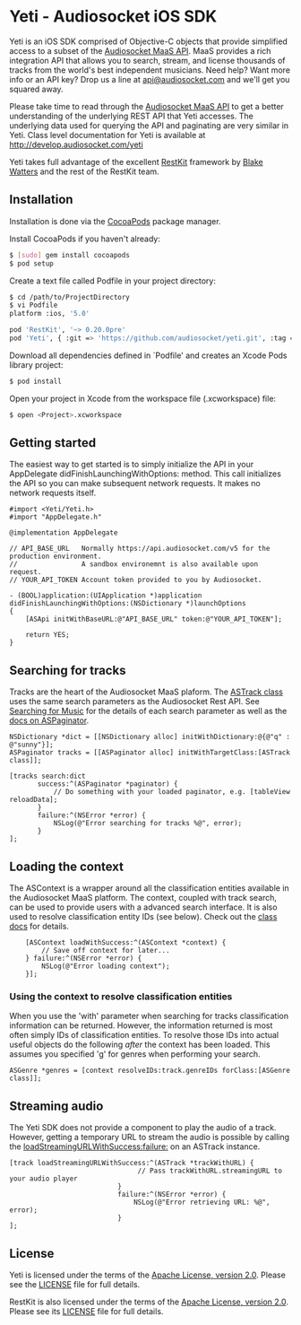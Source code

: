 # Yeti - Audiosocket iOS SDK

Yeti is an iOS SDK comprised of Objective-C objects that provide simplified access to a
subset of the [Audiosocket MaaS API](http://http://develop.audiosocket.com/).
MaaS provides a rich integration API that allows you to search, stream, and license
thousands of tracks from the world's best
independent musicians. Need help? Want more info or an API key?
Drop us a line at api@audiosocket.com and we'll get you squared away.

Please take time to read through the [Audiosocket MaaS API](http://http://develop.audiosocket.com/) to get
a better understanding of the underlying REST API that Yeti accesses.
The underlying data used for querying the API and paginating are very similar in Yeti.
Class level documentation for Yeti is available at http://develop.audiosocket.com/yeti

Yeti takes full advantage of the excellent [RestKit](https://github.com/RestKit/RestKit)
framework  by [Blake Watters](http://twitter.com/blakewatters) and the rest of the RestKit team.

## Installation

Installation is done via the [CocoaPods](http://cocoapods.org/) package manager.

Install CocoaPods if you haven't already:

``` bash
$ [sudo] gem install cocoapods
$ pod setup
```

Create a text file called Podfile in your project directory:

``` bash
$ cd /path/to/ProjectDirectory
$ vi Podfile
platform :ios, '5.0'

pod 'RestKit', '~> 0.20.0pre'
pod 'Yeti', { :git => 'https://github.com/audiosocket/yeti.git', :tag => 'v0.2.0' }
```

Download all dependencies defined in `Podfile' and creates an Xcode Pods library project:

``` bash
$ pod install
```

Open your project in Xcode from the workspace file (.xcworkspace) file:

``` bash
$ open <Project>.xcworkspace
```

## Getting started

The easiest way to get started is to simply initialize the API in your
AppDelegate didFinishLaunchingWithOptions: method. This call initializes the API
so you can make subsequent network requests. It makes no network requests itself.

```
#import <Yeti/Yeti.h>
#import "AppDelegate.h"

@implementation AppDelegate

// API_BASE_URL   Normally https://api.audiosocket.com/v5 for the production environment.
//                A sandbox environemnt is also available upon request.
// YOUR_API_TOKEN Account token provided to you by Audiosocket.

- (BOOL)application:(UIApplication *)application didFinishLaunchingWithOptions:(NSDictionary *)launchOptions
{
    [ASApi initWithBaseURL:@"API_BASE_URL" token:@"YOUR_API_TOKEN"];

    return YES;
}
```

## Searching for tracks

Tracks are the heart of the Audiosocket MaaS plaform. The
[ASTrack class](http://develop.audiosocket.com/yeti/Classes/ASTrack.html) uses the same search parameters
as the Audiosocket Rest API. See [Searching for Music](http://develop.audiosocket.com/v5-api#searching)
for the details of each search parameter as well as the
[docs on ASPaginator](http://develop.audiosocket.com/yeti/Classes/ASPaginator.html).

```
NSDictionary *dict = [[NSDictionary alloc] initWithDictionary:@{@"q" : @"sunny"}];
ASPaginator tracks = [[ASPaginator alloc] initWithTargetClass:[ASTrack class]];

[tracks search:dict
       success:^(ASPaginator *paginator) {
           // Do something with your loaded paginator, e.g. [tableView reloadData];
       }
       failure:^(NSError *error) {
           NSLog(@"Error searching for tracks %@", error);
       }
];
```

## Loading the context

The ASContext is a wrapper around all the classification entities available in the Audiosocket MaaS platform.
The context, coupled with track search, can be used to provide users with a advanced search
interface. It is also used to resolve classification entity IDs (see below). Check out
the [class docs](http://develop.audiosocket.com/yeti/Classes/ASContext.html) for details.

```
    [ASContext loadWithSuccess:^(ASContext *context) {
        // Save off context for later...
    } failure:^(NSError *error) {
        NSLog(@"Error loading context");
    }];

```

### Using the context to resolve classification entities

When you use the 'with' parameter when searching for tracks classification
information can be returned. However, the information returned is most
often simply IDs of classification entities. To resolve those IDs into
actual useful objects do the following *after* the context has been loaded.
This assumes you specified 'g' for genres when performing your search.

```
ASGenre *genres = [context resolveIDs:track.genreIDs forClass:[ASGenre class]];
```

## Streaming audio

The Yeti SDK does not provide a component to play the audio of a track. However,
getting a temporary URL to stream the audio is possible by calling the
[loadStreamingURLWithSuccess:failure:](http://develop.audiosocket.com/yeti/Classes/ASTrack.html#//api/name/loadStreamingURLWithSuccess:failure:)
on an ASTrack instance.

```
[track loadStreamingURLWithSuccess:^(ASTrack *trackWithURL) {
                                // Pass trackWithURL.streamingURL to your audio player
                           }
                           failure:^(NSError *error) {
                               NSLog(@"Error retrieving URL: %@", error);
                           }
];
```

## License

Yeti is licensed under the terms of the [Apache License, version 2.0](http://www.apache.org/licenses/LICENSE-2.0.html).
Please see the [LICENSE](https://github.com/Yeti/Yeti/blob/master/LICENSE) file for full details.

RestKit is also licensed under the terms of the [Apache License, version 2.0](http://www.apache.org/licenses/LICENSE-2.0.html).
Please see its [LICENSE](https://github.com/RestKit/RestKit/blob/master/LICENSE) file for full details.
